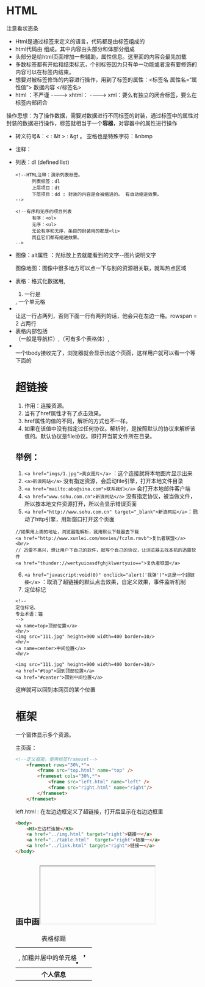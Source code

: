 # HTML

注意看状态条

- Html是通过标签来定义的语言，代码都是由标签组成的
- html代码由<html></html> 组成。其中内容由头部分<head></head>和体部分<body></body>组成
- 头部分是给html页面增加一些辅助，属性信息。这里面的内容会最先加载
- 多数标签都有开始和结束标志，个别标签因为只有单一功能或者没有要修饰的内容可以在标签内结束。
- 想要对被标签修饰的内容进行操作，用到了标签的属性：<标签名  属性名=“属性值”> 数据内容 </标签名>
- html ：不严谨   ---->   xhtml：  ----> xml：要么有独立的闭合标签，要么在标签内部闭合

操作思想：为了操作数据，需要对数据进行不同标签的封装，通过标签中的属性对封装的数据进行操作，标签就相当于一个**容器**，对容器中的属性进行操作

- 转义符号&：< :  &lt    > :  &gt 。 空格也是特殊字符：&nbmp

- 注释：<!--   -->

- 列表：dl  (defined list) 

  ```
  <!--HTML注释：演示列表标签。
  		列表标签：dl
  		上层项目：dt
  		下层项目：dd : 封装的内容是会被缩进的。 有自动缩进效果。 
  -->
  ```

  ```
  <!--有序和无序的项目列表
  		有序：<ol>
  		无序：<ul>
  		无论有序和无序，条目的封装用的都是<li>
  		而且它们都有缩进效果。 		
  -->
  ```

- 图像：alt属性 ：光标放上去就能看到的文字--图片说明文字

  图像地图：图像中很多地方可以点一下与别的资源相关联，就叫热点区域

- 表格<table>：格式化数据用,

  1. 一行是<tr> , 一个单元格<td>, 加粗并居中的单元格<th>，
  2. <caption>表格标题</caption>
  3. <th colspan=2>个人信息</th>  让这一行占两列，否则下面一行有两列的话，他会只在左边一格。rowspan = 2 占两行
  4. 表格内部包括<thead>（一般是导航栏）,<tbody>（可有多个表格体）,<tfoot>
  5. <tbody><!--表格的下一级标签是tbody，不定义也存在--> 一个tbody接收完了，浏览器就会显示出这个页面，这样用户就可以看一个等下面的

# 超链接<a>

1. 作用：连接资源。
2. 当有了href属性才有了点击效果。
3. href属性的值的不同，解析的方式也不一样。
4. 如果在该值中没有指定过任何协议。解析时，是按照默认的协议来解析该值的。默认协议是file协议。即打开当前文件所在目录。

## 举例：

1. `<a href="imgs/1.jpg">美女图片</a>` ：这个连接就将本地图片显示出来
2. `<a>新浪网站</a>` 没有指定资源，会启动file引擎，打开本地文件目录
3. `<a href="mailto:abs@sina.com">联系我们</a>`  会打开本地邮件客户端
4. `<a href="www.sohu.com.cn">新浪网站</a>` 没有指定协议，被当做文件，所以按本地文件资源打开，所以会显示错误页面
5. `<a href="http://www.sohu.com.cn" target="_blank">新浪网站</a>`：启动了http引擎，用新窗口打开这个页面

```
//如果用上面的地址，浏览器能解析，就用默认下载器去下载
<a href="http://www.xunlei.com/movies/fczlm.rmvb">复仇者联盟</a><br/>
// 迅雷不高兴，想让用户下自己的软件，就写个自己的协议，让浏览器去找本机的迅雷软件
<a href="thunder://wertyuioasdfghjklwertyuio==">复仇者联盟</a>
```

6. `<a href="javascript:void(0)" onclick="alert('我弹')">这是一个超链接</a>` ：取消了超链接的默认点击效果，自定义效果，事件监听机制
7. 定位标记

```
<!--
定位标记。
专业术语：锚
-->
<a name=top>顶部位置</a>
<hr/>
<img src="111.jpg" height=900 width=400 border=10/>
<hr/>
<a name=center>中间位置</a>
<hr/>

<img src="111.jpg" height=900 width=400 border=10/>
<a href="#top">回到顶部位置</a>
<a href="#center">回到中间位置</a>
```

这样就可以回到本网页的某个位置

# 框架<frameset>

一个窗体显示多个资源。

主页面：

```html
<!--定义框架。使用标签frameset-->
	<frameset rows="30%,*">
		<frame src="top.html" name="top" />
		<frameset cols="30%,*">
			<frame src="left.html" name="left" />
			<frame src="right.html" name="right"/>
		</frameset>		
	</frameset>
```

left.html : 在左边边框定义了超链接，打开后显示在右边边框里

```html
<body>
    <H3>左边栏连接</H3>
    <a href="../img.html" target="right">链接一</a>
    <a href="../table.html"  target="right">链接一</a>
    <a href="../link.html" target="right">链接一</a>
</body>
```

## 画中画<iframe>

在窗体的任意位置上打开一个连接并访问内容。很多情况设置窗体大小为0，但是却在访问数据，会被恶意利用。

```html
<body>
    <!--iframe src="http://www.xxx.com/1.js" height=0 width=0>这是画中画标签，您如果看到该文字，很遗憾，您的浏览器不支持该标签</iframe-->

    <!--a href="a">下载地址1</a>
<a href="a">下载地址2</a-->

    <a href="sadfsdfad"><img src="c:\2.bmp" border=0/></a>
</body>
```

# 表单

```html
<body>
    <!--如果要给服务端提交数据，表单中的组件必须有name和value属性。
用于给服务端获取数据方便。-->
    <form>
        输入名称：<input type="text" name="user" value="" /><br/>
        <!--这样密码就会被隐藏-->
        输入密码：<input type="password" name="psw"  /><br/>	
        <!--两个单选框要放在一个组里面才能实现在两个框中只选一个，同一个组的设置：有相同的name属性即可。checked是默认选好-->
        选择性别：<input type="radio" name="sex" value="nan" />男
        <input type="radio" name="sex" value="nv" checked="checked" />女<br/>
        选择技术：<input type="checkbox" name="tech" value="java"/>JAVA
        <input type="checkbox" name="tech" value="html"/>HTML
        <input type="checkbox" name="tech" value="css"/>CSS<BR/>
        选择文件：<input type="file" name="file"/><br/>
        <!--图片组件具有提交效果（自带时间），点一下就会提交了-->		 
        一个图片：<input type="image" src="11.jpg"/><br/>
        <!--开发常用：算一些数据，数据不需要客户端知道，但是可以将其提交服务端。-->
        隐藏组件：<input type="hidden" name="myke" value="myvalue"/><br/>
        <!--没有自带时间，写上onclick是点击时间-->	
        一个按钮：<input type="button" value="有个按钮" onclick="alert('有个阿牛')" /><br/>


        <!--下拉菜单-->
        <select name="country">
            <option value="none">--选择国家--</option>
            <option value="usa">美国</option>
            <option value="en">英国</option>
            <!--默认选择的是中国-->
            <option value="cn" selected="selected">中国</option>
        </select>

        <textarea name="text"></textarea>
        <br/>
        <!--reset:将表单中数据进行状态还原，submit：提交给服务端，如果没有服务端就返回给当前页面。表单信息要提交给服务器，表单需要设置属性，这样服务端才能知道你传的数据对应的什么-->
        <input type="reset" value="清除数据"/><input type="submit" value="提交数据" />
    </form>
```

# Get和Post

## GET提交和POST提交的区别？

1,
get提交，提交的信息都显示在地址栏中。
post提交，提交的信息不显示地址栏中。

2，
get提交，对于敏感的数据信息不安全。
post提交，对于敏感信息安全。

3，
get提交，对于大数据不行，因为地址栏存储体积有限。
post提交，可以提交大体积数据。 

4，
get提交，将信息封装到了请求消息的请求行中。
post提交，将信息封装到了请求体中。

## 在服务端的一个区别。

- 如果出现将中文提交到tomcat服务器，服务器默认会用iso8859-1进行解码会出现乱码，

1. 通过iso8859-1进行编码，在用指定的中文码表解码。即可。这种方式对get提交和post提交都有效。 
2. 但是对于post提交方式提交的中文，还有另一种解决办法，就是直接使用服务端一个对象
3. request对象的setCharacterEncoding方法直接设置指定的中文码表就可以将中文数据解析出来。这个方法只对请求体中的数据进行解码。 
4. 综上所述：表单提交，建议使用post。

## 和服务端交互的三种方式：

1，地址栏输入url地址。get
2，超链接。 get
3，表单。 get 和  post

```html
<!DOCTYPE HTML PUBLIC "-//W3C//DTD HTML 4.01//EN" "http://www.w3.org/TR/html4/strict.dtd">
<html>
    <head>
        <meta http-equiv="Content-Type" content="text/html; charset=GBK">
        <!--meta http-equiv="refresh" content="3;url=http://www.sina.com.cn" /-->
        <title>Untitled Document</title>
    </head>
    <body>
        <!--
提交方式：get提交。
地址栏：http://10.1.31.69:9090/?user=abc&psw=123&repsw=123&sex=nan&tech=java&tech=html&country=cn

GET /?user=abc&psw=123&repsw=123&sex=nan&tech=java&tech=html&country=cn HTTP/1.1
Accept: image/gif, image/x-xbitmap, image/jpeg, image/pjpeg, application/x-shockwave-flash, application/vnd.ms-excel, application/vnd.ms-powerpoint, application/msword, */*
Accept-Language: zh-cn,zu;q=0.5
Accept-Encoding: gzip, deflate
User-Agent: Mozilla/4.0 (compatible; MSIE 6.0; Windows NT 5.1; SV1; InfoPath.2)
Host: 10.1.31.69:9090
Connection: Keep-Alive


提交方式：POST
地址栏：http://10.1.31.69:9090/

POST / HTTP/1.1
Accept: image/gif, image/x-xbitmap, image/jpeg, image/pjpeg, application/x-shockwave-flash, application/vnd.ms-excel, application/vnd.ms-powerpoint, application/msword, */*
Accept-Language: zh-cn,zu;q=0.5
Content-Type: application/x-www-form-urlencoded
Accept-Encoding: gzip, deflate
User-Agent: Mozilla/4.0 (compatible; MSIE 6.0; Windows NT 5.1; SV1; InfoPath.2)
Host: 10.1.31.69:9090
Content-Length: 68
Connection: Keep-Alive
Cache-Control: no-cache


-->
        <form action="http://10.1.31.69:9090" method="post">
            <table border="1" bordercolor="#0000ff" cellpadding=10 cellspacing=0 width=600>
                <tr>
                    <th colspan="2">注册表单</th>
                </tr>				
                <tr>
                    <td>用户名称：</td>
                    <td><input type="text" name="user" /></td>
                </tr>				
                <tr>
                    <td>输入密码：</td>
                    <td><input type="password" name="psw" /></td>
                </tr>				
                <tr>
                    <td>确认密码：</td>
                    <td><input type="password" name="repsw" /></td>
                </tr>				
                <tr>
                    <td>选择性别：</td>
                    <td>
                        <input type="radio" name="sex" value="nan" />男 
                        <input type="radio" name="sex" value="nv" />女
                    </td>
                </tr>				
                <tr>
                    <td>选择技术：</td>
                    <td>
                        <input type="checkbox" name="tech" value="java" />JAVA
                        <input type="checkbox" name="tech" value="html" />HTML
                        <input type="checkbox" name="tech" value="css" />CSS
                    </td>
                </tr>				
                <tr>
                    <td>选择国家：</td>
                    <td>
                        <select name="country">
                            <option value="none">--选择国家--</option>
                            <option value="usa">--美国--</option>
                            <option value="en">--英国--</option>
                            <option value="cn">--中国--</option>
                        </select>
                    </td>
                </tr>				
                <tr>
                    <th colspan="2">
                        <input type="reset" value="清除数据" />
                        <input type="submit" value="提交数据" />
                    </th>
                </tr>				
            </table>
        </form>
    </body>
</html>
```

## 校验

如果在客户端进行增强型的校验(只要有一个组件内容是错误，是无法继续提交的。只有全对才可以提交)

1：问，服务端数据后，还需要校验吗？

需要，为了安全性。比如直接在浏览器提交下面这样的数据，服务器也能接收。所以只需要记住字段的name和value属性范围即可。

user=hahah&psw=8989&repsw=8989&sex=nv&tech=html&tech=css&country=usa

2：如果服务端做了增强型的校验，客户端还需要校验吗？

比如：如果客户端发了错误的数据，发给服务器，服务器还要检验再返回。

需要，因为要提高用户的上网体验效果，减轻服务器端的压力。

# 头标签

<base>：href：网页中所有超链接的目录。targer ：打开方式 _blank是新窗口打开

<meta> ：网页的描述信息

<div>：没有具体含义，只为封装数据，封装整行

<p>：段落，前后有空行

<span>：封装

标签分为两大类。
1,块级标签(元素):标签结束后都有换行。div p dl table title ol ul 
2,行内标签(元素):标签结束后没有换行。 font span img input select a







